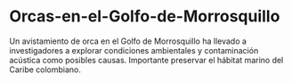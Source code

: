 # Orcas-en-el-Golfo-de-Morrosquillo
Un avistamiento de orca en el Golfo de Morrosquillo ha llevado a investigadores a explorar condiciones ambientales y contaminación acústica como posibles causas. Importante preservar el hábitat marino del Caribe colombiano.

